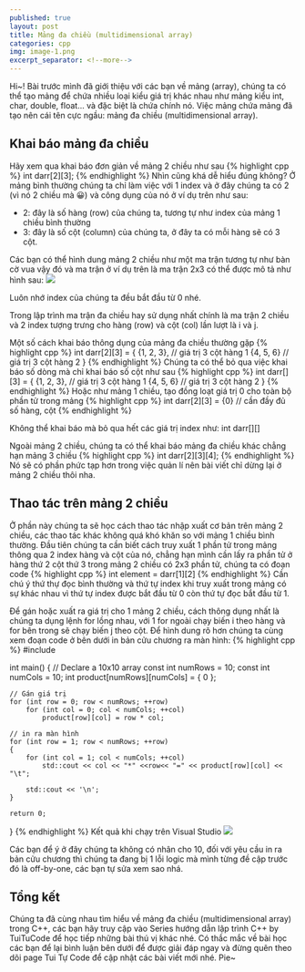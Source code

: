 ```yaml
---
published: true
layout: post
title: Mảng đa chiều (multidimensional array)
categories: cpp
img: image-1.png
excerpt_separator: <!--more-->
---
```

Hi~! Bài trước mình đã giới thiệu với các bạn về mảng (array), chúng ta có thể tạo mảng để chứa nhiều loại kiểu giá trị khác nhau như mảng kiểu int, char, double, float... và đặc biệt là chứa chính nó. Việc mảng chứa mảng đã tạo nên cái tên cực ngầu: mảng đa chiều (multidimensional array).
## Khai báo mảng đa chiều
Hãy xem qua khai báo đơn giản về mảng 2 chiều như sau
{% highlight cpp %}
	int darr[2][3];
{% endhighlight %}
Nhìn cũng khá dễ hiểu đúng không? Ở mảng bình thường chúng ta chỉ làm việc  với 1 index và ở đây chúng ta có 2 (vì nó 2 chiều mà 😀) và công dụng của nó ở ví dụ trên như sau:
- 2: đây là số hàng (row) của chúng ta, tương tự như index của mảng 1 chiều bình thường
- 3: đây là số cột (column) của chúng ta, ở đây ta có mỗi hàng sẽ có 3 cột.

Các bạn có thể hình dung mảng 2 chiều như một ma trận tương tự như bàn cờ vua vậy đó và ma trận ở ví dụ trên là ma trận 2x3 có thể được mô tả như hình sau:
![](https://4.bp.blogspot.com/-o7xkJGrY2bc/XH-Sa4TnMzI/AAAAAAAAAhc/7wHgqcF8GcAgUq3xsN4KB5ZPmLQMczp_QCK4BGAYYCw/s1600/bai_5.2.PNG)
<div class="alert alert-info">
Luôn nhớ index của chúng ta đều bắt đầu từ 0 nhé.
</div>

Trong lập trình ma trận đa chiều hay sử dụng nhất chính là ma trận 2 chiều và 2 index tượng trưng cho hàng (row) và cột (col) lần lượt là i và j.

Một số cách khai báo thông dụng của mảng đa chiều thường gặp
{% highlight cpp %}
int darr[2][3] =
{
 {1, 2, 3}, // giá trị 3 cột hàng 1
 {4, 5, 6} // giá trị 3 cột hàng 2
}
{% endhighlight %}
Chúng ta có thể bỏ qua việc khai báo số dòng mà chỉ khai báo số cột như sau
{% highlight cpp %}
int darr[][3] =
{
 {1, 2, 3}, // giá trị 3 cột hàng 1
 {4, 5, 6} // giá trị 3 cột hàng 2
}
{% endhighlight %}
Hoặc như mảng 1 chiều, tạo đồng loạt giá trị 0 cho toàn bộ phần tử trong mảng
{% highlight cpp %}
int darr[2][3] = {0} // cần đầy đủ số hàng, cột
{% endhighlight %}
<div class="alert alert-info">
Không thể khai báo mà bỏ qua hết các giá trị index như: int darr[][]
</div>

Ngoài mảng 2 chiều, chúng ta có thể khai báo mảng đa chiều khác chẳng hạn mảng 3 chiều
{% highlight cpp %}
int darr[2][3][4];
{% endhighlight %}
Nó sẽ có phần phức tạp hơn trong việc quản lí nên bài viết chỉ dừng lại ở mảng 2 chiều thôi nha.
## Thao tác trên mảng 2 chiều
Ở phần này chúng ta sẽ học cách thao tác nhập xuất cơ bản trên mảng 2 chiều, các thao tác khác không quá khó khăn so với mảng 1 chiều bình thường.
Đầu tiên chúng ta cần biết cách truy xuất 1 phần tử trong mảng thông qua 2 index hàng và cột của nó, chẳng hạn mình cần lấy ra phần tử ở hàng thứ 2 cột thứ 3 trong mảng 2 chiều có 2x3 phần tử, chúng ta có đoạn code
{% highlight cpp %}
int element = darr[1][2]
{% endhighlight %}
Cần chú ý thứ thự đọc bình thường và thứ tự index khi truy xuất trong mảng có sự khác nhau vì thứ tự index được bắt đầu từ 0 còn thứ tự đọc bắt đầu từ 1.

Để gán hoặc xuất ra giá trị cho 1 mảng 2 chiều, cách thông dụng nhất là chúng ta dụng lệnh for lồng nhau, với 1 for ngoài chạy biến i theo hàng và for bên trong sẽ chạy biến j theo cột. Để hình dung rõ hơn chúng ta cùng xem đoạn code ở bên dưới in bản cửu chương ra màn hình:
{% highlight cpp %}
#include <iostream>
 
int main()
{
    // Declare a 10x10 array
    const int numRows = 10;
    const int numCols = 10;
    int product[numRows][numCols] = { 0 };
 
    // Gán giá trị
    for (int row = 0; row < numRows; ++row)
        for (int col = 0; col < numCols; ++col)
            product[row][col] = row * col;
 
    // in ra màn hình
    for (int row = 1; row < numRows; ++row)
    {
        for (int col = 1; col < numCols; ++col)
            std::cout << col << "*" <<row<< "=" << product[row][col] << "\t";
 
        std::cout << '\n';
    }
 
    return 0;
}
{% endhighlight %}
Kết quả khi chạy trên Visual Studio
![](https://2.bp.blogspot.com/-5bX8SePCPUg/XH-YrjqqMRI/AAAAAAAAAho/w7j7O-mCxy4Jk2n4ChIsH2cv7FeWh6vAwCK4BGAYYCw/s1600/bai_5.3.PNG)

Các bạn để ý ở đây chúng ta không có nhân cho 10, đối với yêu cầu in ra bản cửu chương thì chúng ta đang bị 1 lỗi logic mà mình từng đề cập trước đó là off-by-one, các bạn tự sửa xem sao nhá.
## Tổng kết
Chúng ta đã cùng nhau tìm hiểu về mảng đa chiều (multidimensional array) trong C++, các bạn hãy truy cập vào Series hướng dẫn lập trình C++ by TuiTuCode để học tiếp những bài thú vị khác nhé.
Có thắc mắc về bài học các bạn để lại bình luận bên dưới để được giải đáp ngay và đừng quên theo dõi page Tui Tự Code để cập nhật các bài viết mới nhé. Pie~